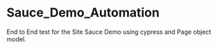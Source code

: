 # Sauce_Demo_Automation
End to End test for the Site Sauce Demo using cypress and Page object model.
